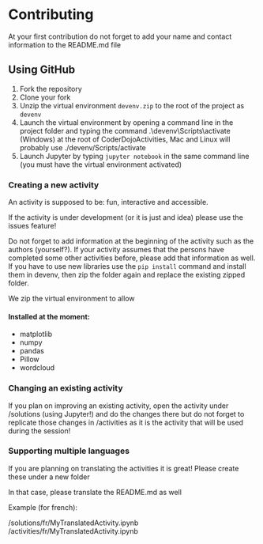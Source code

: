 # Contributing
At your first contribution do not forget to add your name and contact information to the README.md file

## Using GitHub
1. Fork the repository
2. Clone your fork
3. Unzip the virtual environment `devenv.zip` to the root of the project as `devenv`
4. Launch the virtual environment by opening a command line in the project folder and typing the command .\devenv\Scripts\activate (Windows) at the root of CoderDojoActivities, Mac and Linux will probably use ./devenv/Scripts/activate
5. Launch Jupyter by typing `jupyter notebook` in the same command line (you must have the virtual environment activated)


### Creating a new activity
An activity is supposed to be: fun, interactive and accessible.

If the activity is under development (or it is just and idea) please use the issues feature!

Do not forget to add information at the beginning of the activity such as the authors (yourself?).
If your activity assumes that the persons have completed some other activities before, please add that information as well.
If you have to use new libraries use the `pip install` command and install them in devenv, then zip the folder again and replace the existing zipped folder.

We zip the virtual environment to allow

#### Installed at the moment:
* matplotlib
* numpy
* pandas
* Pillow
* wordcloud

### Changing an existing activity
If you plan on improving an existing activity, open the activity under /solutions (using Jupyter!) and do the changes there but do not forget to replicate those changes in /activities as it is the activity that will be used during the session!

### Supporting multiple languages
If you are planning on translating the activities it is great! Please create these under a new folder

In that case, please translate the README.md as well 

Example (for french):

/solutions/fr/MyTranslatedActivity.ipynb
/activities/fr/MyTranslatedActivity.ipynb
